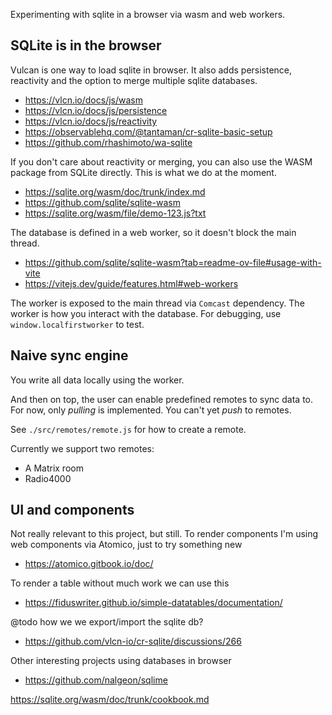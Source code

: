 Experimenting with sqlite in a browser via wasm and web workers.

## SQLite is in the browser

Vulcan is one way to load sqlite in browser. It also adds persistence, reactivity and the option to merge multiple sqlite databases.

- https://vlcn.io/docs/js/wasm
- https://vlcn.io/docs/js/persistence
- https://vlcn.io/docs/js/reactivity
- https://observablehq.com/@tantaman/cr-sqlite-basic-setup
- https://github.com/rhashimoto/wa-sqlite

If you don't care about reactivity or merging, you can also use the WASM package from SQLite directly. This is what we do at the moment.

- https://sqlite.org/wasm/doc/trunk/index.md
- https://github.com/sqlite/sqlite-wasm
- https://sqlite.org/wasm/file/demo-123.js?txt

The database is defined in a web worker, so it doesn't block the main thread.

- https://github.com/sqlite/sqlite-wasm?tab=readme-ov-file#usage-with-vite
- https://vitejs.dev/guide/features.html#web-workers

The worker is exposed to the main thread via `Comcast` dependency. The worker is how you interact with the database. For debugging, use `window.localfirstworker` to test.

## Naive sync engine

You write all data locally using the worker.

And then on top, the user can enable predefined remotes to sync data to. For now, only _pulling_ is implemented. You can't yet _push_ to remotes.

See `./src/remotes/remote.js` for how to create a remote.

Currently we support two remotes:

- A Matrix room
- Radio4000

## UI and components

Not really relevant to this project, but still. To render components I'm using web components via Atomico, just to try something new

- https://atomico.gitbook.io/doc/

To render a table without much work we can use this

- https://fiduswriter.github.io/simple-datatables/documentation/

@todo how we we export/import the sqlite db?

- https://github.com/vlcn-io/cr-sqlite/discussions/266

Other interesting projects using databases in browser

- https://github.com/nalgeon/sqlime

https://sqlite.org/wasm/doc/trunk/cookbook.md
